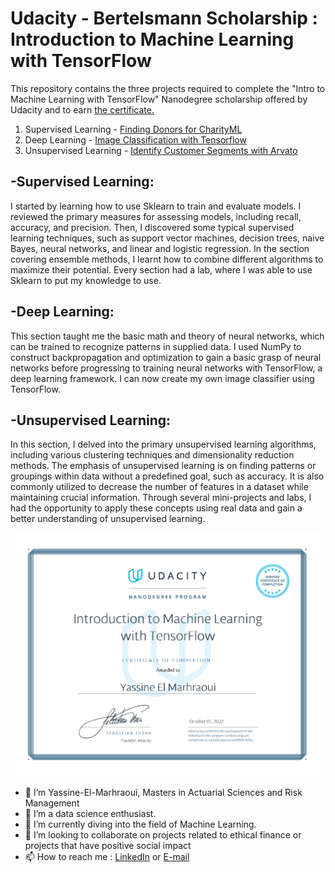 # Udacity - Bertelsmann Scholarship : Introduction to Machine Learning with TensorFlow
This repository contains the three projects required to complete the "Intro to Machine Learning with TensorFlow" Nanodegree scholarship offered by Udacity and to earn [the certificate.](https://drive.google.com/file/d/1S1mEpxY9x1linU-EZqQb-veJP3X8EDBF/view?usp=share_link)

1) Supervised Learning - [Finding Donors for CharityML](https://github.com/Yassine-El-M/Yassine-El-M/tree/Udacity_AI_Nanodegree/Finding_donors_Project)
2) Deep Learning - [Image Classification with Tensorflow](https://github.com/Yassine-El-M/Yassine-El-M/tree/Udacity_AI_Nanodegree/Image_Classifier_Project)
3) Unsupervised Learning - [Identify Customer Segments with Arvato](https://github.com/Yassine-El-M/Yassine-El-M/tree/Udacity_AI_Nanodegree/Customer_Segments_Identification_Project)

## -Supervised Learning:
I started by learning how to use Sklearn to train and evaluate models. I reviewed the primary measures for assessing models, including recall, accuracy, and precision. Then, I discovered some typical supervised learning techniques, such as support vector machines, decision trees, naive Bayes, neural networks, and linear and logistic regression. In the section covering ensemble methods, I learnt how to combine different algorithms to maximize their potential. Every section had a lab, where I was able to use Sklearn to put my knowledge to use.

## -Deep Learning:
This section taught me the basic math and theory of neural networks, which can be trained to recognize patterns in supplied data. I used NumPy to construct backpropagation and optimization to gain a basic grasp of neural networks before progressing to training neural networks with TensorFlow, a deep learning framework. I can now create my own image classifier using TensorFlow.

## -Unsupervised Learning:
In this section, I delved into the primary unsupervised learning algorithms, including various clustering techniques and dimensionality reduction methods. The emphasis of unsupervised learning is on finding patterns or groupings within data without a predefined goal, such as accuracy. It is also commonly utilized to decrease the number of features in a dataset while maintaining crucial information. Through several mini-projects and labs, I had the opportunity to apply these concepts using real data and gain a better understanding of unsupervised learning.

<img src="./Udacity%20Nanodegree%20Graduation%20Certificate.png">

- 👋 I’m Yassine-El-Marhraoui, Masters in Actuarial Sciences and Risk Management
- 👀 I’m a data science enthusiast.
- 🌱 I’m currently diving into the field of Machine Learning.
- 💞️ I’m looking to collaborate on projects related to ethical finance or projects that have positive social impact
- 📫 How to reach me : [LinkedIn](https://www.linkedin.com/in/yassine-el-marhraoui-237b60189/) or [E-mail](El.Marhraoui.Yassine@outlook.com)

<!---
Yassine-El-M/Yassine-El-M is a ✨ special ✨ repository because its `README.md` (this file) appears on your GitHub profile.
You can click the Preview link to take a look at your changes.
--->
